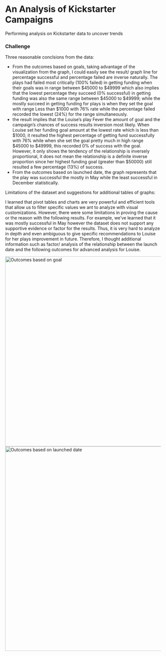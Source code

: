 # An Analysis of Kickstarter Campaigns 
Performing analysis on Kickstarter data to uncover trends 

### Challenge 
Three reasonable conclsions from the data: 
- From the outcomes based on goals, taking advantage of the visualization from the graph, I could easily see the result/ graph line for percentage successful and percentage failed are inverse naturally. The plays had failed most critically (100% failed) in getting funding when their goals was in range between $45000 to $49999 which also implies that the lowest percentage they succeed (0% successful) in getting funding was also the same range between $45000 to $49999; while the mostly succeed in getting funding for plays is when they set the goal with range Less than $1000 with 76% rate while the percentage failed recorded the lowest (24%) for the range simultaneously. 
- the result implies that the Louise’s play Fever the amount of goal and the campaign’s chances of success results inversion most likely. When Louise set her funding goal amount at the lowest rate which is less than $1000, it resulted the highest percentage of getting fund successfully with 76% while when she set the goal pretty much in high range $45000 to $49999, this recorded 0% of success with the goal. However, it only shows the tendency of the relationship is inversely proportional, it does not mean the relationship is a definite inverse proportion since her highest funding goal (greater than $50000) still resulted a few percentage (13%) of success. 
- From the outcomes based on launched date, the graph represents that the play was successful the mostly in May while the least successful in December statistically. 

Limitations of the dataset and suggestions for additional tables of graphs: 

I learned that pivot tables and charts are very powerful and efficient tools that allow us to filter specific values we ant to analyze with visual customizations. However, there were some limitations in proving the cause or the reason with the following results. For example, we’ve learned that it was mostly successful in May however the dataset does not support any supportive evidence or factor for the results. Thus, it is very hard to analyze in depth and even ambiguous to give specific recommendations to Louise for her plays improvement in future. Therefore, I thought additional information such as factor/ analysis of the relationship between the launch date and the following outcomes for advanced analysis for Louise. 

<img width="612" alt="Outcomes based on goal" src="https://user-images.githubusercontent.com/59981299/72675145-ca011380-3a34-11ea-949a-c718389009d9.png">

<img width="659" alt="Outcomes based on launched date" src="https://user-images.githubusercontent.com/59981299/72675183-6b886500-3a35-11ea-9c9c-d1ce55b998d7.png">
